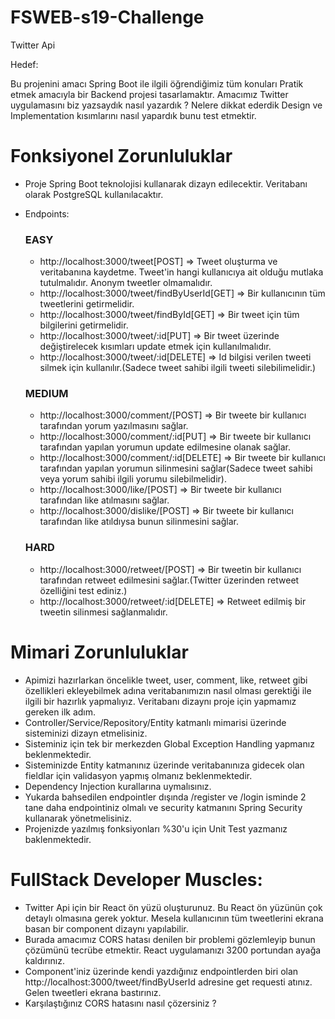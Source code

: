 # FSWEB-s19-Challenge

Twitter Api

Hedef:

Bu projenini amacı Spring Boot ile ilgili öğrendiğimiz tüm konuları Pratik etmek amacıyla bir Backend projesi tasarlamaktır.
Amacımız Twitter uygulamasını biz yazsaydık nasıl yazardık ? Nelere dikkat ederdik Design ve Implementation kısımlarını nasıl yapardık bunu test etmektir.

# Fonksiyonel Zorunluluklar

- Proje Spring Boot teknolojisi kullanarak dizayn edilecektir. Veritabanı olarak PostgreSQL kullanılacaktır.
- Endpoints:

  ### EASY

  - http://localhost:3000/tweet[POST] => Tweet oluşturma ve veritabanına kaydetme. Tweet'in hangi kullanıcıya ait olduğu mutlaka tutulmalıdır. Anonym tweetler olmamalıdır.
  - http://localhost:3000/tweet/findByUserId[GET] => Bir kullanıcının tüm tweetlerini getirmelidir.
  - http://localhost:3000/tweet/findById[GET] => Bir tweet için tüm bilgilerini getirmelidir.
  - http://localhost:3000/tweet/:id[PUT] => Bir tweet üzerinde değiştirelecek kısımları update etmek için kullanılmalıdır.
  - http://localhost:3000/tweet/:id[DELETE] => Id bilgisi verilen tweeti silmek için kullanılır.(Sadece tweet sahibi ilgili tweeti silebilimelidir.)

  ### MEDIUM

  - http://localhost:3000/comment/[POST] => Bir tweete bir kullanıcı tarafından yorum yazılmasını sağlar.
  - http://localhost:3000/comment/:id[PUT] => Bir tweete bir kullanıcı tarafından yapılan yorumun update edilmesine olanak sağlar.
  - http://localhost:3000/comment/:id[DELETE] => Bir tweete bir kullanıcı tarafından yapılan yorumun silinmesini sağlar(Sadece tweet sahibi veya yorum sahibi ilgili yorumu silebilmelidir).
  - http://localhost:3000/like/[POST] => Bir tweete bir kullanıcı tarafından like atılmasını sağlar.
  - http://localhost:3000/dislike/[POST] => Bir tweete bir kullanıcı tarafından like atıldıysa bunun silinmesini sağlar.

  ### HARD

  - http://localhost:3000/retweet/[POST] => Bir tweetin bir kullanıcı tarafından retweet edilmesini sağlar.(Twitter üzerinden retweet özelliğini test ediniz.)
  - http://localhost:3000/retweet/:id[DELETE] => Retweet edilmiş bir tweetin silinmesi sağlanmalıdır.

# Mimari Zorunluluklar

- Apimizi hazırlarkan öncelikle tweet, user, comment, like, retweet gibi özellikleri ekleyebilmek adına veritabanımızın nasıl olması gerektiği ile ilgili bir hazırlık yapmalıyız.
  Veritabanı dizaynı proje için yapmamız gereken ilk adım.
- Controller/Service/Repository/Entity katmanlı mimarisi üzerinde sisteminizi dizayn etmelisiniz.
- Sisteminiz için tek bir merkezden Global Exception Handling yapmanız beklenmektedir.
- Sisteminizde Entity katmanınız üzerinde veritabanınıza gidecek olan fieldlar için validasyon yapmış olmanız beklenmektedir.
- Dependency Injection kurallarına uymalısınız.
- Yukarda bahsedilen endpointler dışında /register ve /login isminde 2 tane daha endpointiniz olmalı ve security katmanını Spring Security kullanarak yönetmelisiniz.
- Projenizde yazılmış fonksiyonları %30'u için Unit Test yazmanız baklenmektedir.

# FullStack Developer Muscles:

- Twitter Api için bir React ön yüzü oluşturunuz. Bu React ön yüzünün çok detaylı olmasına gerek yoktur. Mesela kullanıcının tüm tweetlerini ekrana basan bir component dizaynı yapılabilir.
- Burada amacımız CORS hatası denilen bir problemi gözlemleyip bunun çözümünü tecrübe etmektir. React uygulamanızı 3200 portundan ayağa kaldırınız.
- Component'iniz üzerinde kendi yazdığınız endpointlerden biri olan http://localhost:3000/tweet/findByUserId adresine get requesti atınız. Gelen tweetleri ekrana bastırınız.
- Karşılaştığınız CORS hatasını nasıl çözersiniz ?
